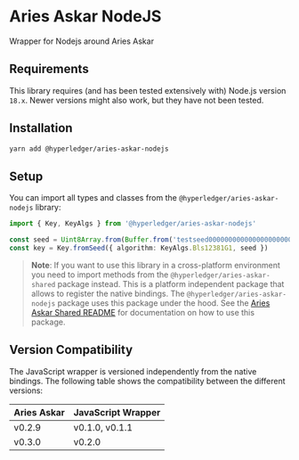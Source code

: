 # Aries Askar NodeJS

Wrapper for Nodejs around Aries Askar

## Requirements

This library requires (and has been tested extensively with) Node.js version `18.x`. Newer versions might also work, but they have not been tested.

## Installation

```sh
yarn add @hyperledger/aries-askar-nodejs
```

## Setup

You can import all types and classes from the `@hyperledger/aries-askar-nodejs` library:

```typescript
import { Key, KeyAlgs } from '@hyperledger/aries-askar-nodejs'

const seed = Uint8Array.from(Buffer.from('testseed000000000000000000000001'))
const key = Key.fromSeed({ algorithm: KeyAlgs.Bls12381G1, seed })
```

> **Note**: If you want to use this library in a cross-platform environment you need to import methods from the `@hyperledger/aries-askar-shared` package instead. This is a platform independent package that allows to register the native bindings. The `@hyperledger/aries-askar-nodejs` package uses this package under the hood. See the [Aries Askar Shared README](https://github.com/hyperledger/aries-askar/tree/main/wrappers/javascript/aries-askar-shared/README.md) for documentation on how to use this package.

## Version Compatibility

The JavaScript wrapper is versioned independently from the native bindings. The following table shows the compatibility between the different versions:

| Aries Askar | JavaScript Wrapper |
| ----------- | ------------------ |
| v0.2.9      | v0.1.0, v0.1.1     |
| v0.3.0      | v0.2.0             |
